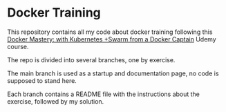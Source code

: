 # Docker Training

This repository contains all my code about docker training following this [Docker Mastery: with Kubernetes +Swarm from a Docker Captain](https://www.udemy.com/course/docker-mastery) Udemy course.

The repo is divided into several branches, one by exercise.

The main branch is used as a startup and documentation page, no code is supposed to stand here.

Each branch contains a README file with the instructions about the exercise, followed by my solution.
